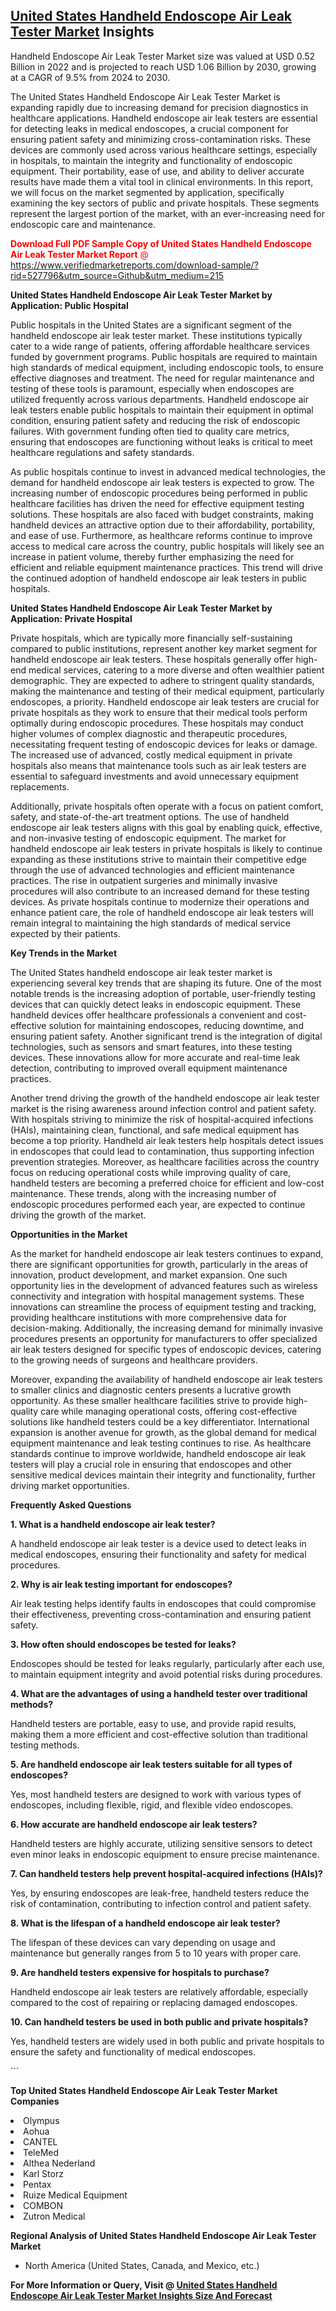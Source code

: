 <h2><a href="https://www.verifiedmarketreports.com/download-sample/?rid=527796&amp;utm_source=Github&amp;utm_medium=215" target="_blank">United States Handheld Endoscope Air Leak Tester Market</a> Insights</h2><p>Handheld Endoscope Air Leak Tester Market size was valued at USD 0.52 Billion in 2022 and is projected to reach USD 1.06 Billion by 2030, growing at a CAGR of 9.5% from 2024 to 2030.</p><p><p>The United States Handheld Endoscope Air Leak Tester Market is expanding rapidly due to increasing demand for precision diagnostics in healthcare applications. Handheld endoscope air leak testers are essential for detecting leaks in medical endoscopes, a crucial component for ensuring patient safety and minimizing cross-contamination risks. These devices are commonly used across various healthcare settings, especially in hospitals, to maintain the integrity and functionality of endoscopic equipment. Their portability, ease of use, and ability to deliver accurate results have made them a vital tool in clinical environments. In this report, we will focus on the market segmented by application, specifically examining the key sectors of public and private hospitals. These segments represent the largest portion of the market, with an ever-increasing need for endoscopic care and maintenance.</p><p><p><span class=""><span style="color: #ff0000;"><strong>Download Full PDF Sample Copy of United States Handheld Endoscope Air Leak Tester Market Report</strong> @ </span><a href="https://www.verifiedmarketreports.com/download-sample/?rid=527796&amp;utm_source=Github&amp;utm_medium=215" target="_blank">https://www.verifiedmarketreports.com/download-sample/?rid=527796&amp;utm_source=Github&amp;utm_medium=215</a></span></p></p><p><strong>United States Handheld Endoscope Air Leak Tester Market by Application: Public Hospital</strong></p><p>Public hospitals in the United States are a significant segment of the handheld endoscope air leak tester market. These institutions typically cater to a wide range of patients, offering affordable healthcare services funded by government programs. Public hospitals are required to maintain high standards of medical equipment, including endoscopic tools, to ensure effective diagnoses and treatment. The need for regular maintenance and testing of these tools is paramount, especially when endoscopes are utilized frequently across various departments. Handheld endoscope air leak testers enable public hospitals to maintain their equipment in optimal condition, ensuring patient safety and reducing the risk of endoscopic failures. With government funding often tied to quality care metrics, ensuring that endoscopes are functioning without leaks is critical to meet healthcare regulations and safety standards.</p><p>As public hospitals continue to invest in advanced medical technologies, the demand for handheld endoscope air leak testers is expected to grow. The increasing number of endoscopic procedures being performed in public healthcare facilities has driven the need for effective equipment testing solutions. These hospitals are also faced with budget constraints, making handheld devices an attractive option due to their affordability, portability, and ease of use. Furthermore, as healthcare reforms continue to improve access to medical care across the country, public hospitals will likely see an increase in patient volume, thereby further emphasizing the need for efficient and reliable equipment maintenance practices. This trend will drive the continued adoption of handheld endoscope air leak testers in public hospitals.</p><p><strong>United States Handheld Endoscope Air Leak Tester Market by Application: Private Hospital</strong></p><p>Private hospitals, which are typically more financially self-sustaining compared to public institutions, represent another key market segment for handheld endoscope air leak testers. These hospitals generally offer high-end medical services, catering to a more diverse and often wealthier patient demographic. They are expected to adhere to stringent quality standards, making the maintenance and testing of their medical equipment, particularly endoscopes, a priority. Handheld endoscope air leak testers are crucial for private hospitals as they work to ensure that their medical tools perform optimally during endoscopic procedures. These hospitals may conduct higher volumes of complex diagnostic and therapeutic procedures, necessitating frequent testing of endoscopic devices for leaks or damage. The increased use of advanced, costly medical equipment in private hospitals also means that maintenance tools such as air leak testers are essential to safeguard investments and avoid unnecessary equipment replacements.</p><p>Additionally, private hospitals often operate with a focus on patient comfort, safety, and state-of-the-art treatment options. The use of handheld endoscope air leak testers aligns with this goal by enabling quick, effective, and non-invasive testing of endoscopic equipment. The market for handheld endoscope air leak testers in private hospitals is likely to continue expanding as these institutions strive to maintain their competitive edge through the use of advanced technologies and efficient maintenance practices. The rise in outpatient surgeries and minimally invasive procedures will also contribute to an increased demand for these testing devices. As private hospitals continue to modernize their operations and enhance patient care, the role of handheld endoscope air leak testers will remain integral to maintaining the high standards of medical service expected by their patients.</p><p><strong>Key Trends in the Market</strong></p><p>The United States handheld endoscope air leak tester market is experiencing several key trends that are shaping its future. One of the most notable trends is the increasing adoption of portable, user-friendly testing devices that can quickly detect leaks in endoscopic equipment. These handheld devices offer healthcare professionals a convenient and cost-effective solution for maintaining endoscopes, reducing downtime, and ensuring patient safety. Another significant trend is the integration of digital technologies, such as sensors and smart features, into these testing devices. These innovations allow for more accurate and real-time leak detection, contributing to improved overall equipment maintenance practices.</p><p>Another trend driving the growth of the handheld endoscope air leak tester market is the rising awareness around infection control and patient safety. With hospitals striving to minimize the risk of hospital-acquired infections (HAIs), maintaining clean, functional, and safe medical equipment has become a top priority. Handheld air leak testers help hospitals detect issues in endoscopes that could lead to contamination, thus supporting infection prevention strategies. Moreover, as healthcare facilities across the country focus on reducing operational costs while improving quality of care, handheld testers are becoming a preferred choice for efficient and low-cost maintenance. These trends, along with the increasing number of endoscopic procedures performed each year, are expected to continue driving the growth of the market.</p><p><strong>Opportunities in the Market</strong></p><p>As the market for handheld endoscope air leak testers continues to expand, there are significant opportunities for growth, particularly in the areas of innovation, product development, and market expansion. One such opportunity lies in the development of advanced features such as wireless connectivity and integration with hospital management systems. These innovations can streamline the process of equipment testing and tracking, providing healthcare institutions with more comprehensive data for decision-making. Additionally, the increasing demand for minimally invasive procedures presents an opportunity for manufacturers to offer specialized air leak testers designed for specific types of endoscopic devices, catering to the growing needs of surgeons and healthcare providers.</p><p>Moreover, expanding the availability of handheld endoscope air leak testers to smaller clinics and diagnostic centers presents a lucrative growth opportunity. As these smaller healthcare facilities strive to provide high-quality care while managing operational costs, offering cost-effective solutions like handheld testers could be a key differentiator. International expansion is another avenue for growth, as the global demand for medical equipment maintenance and leak testing continues to rise. As healthcare standards continue to improve worldwide, handheld endoscope air leak testers will play a crucial role in ensuring that endoscopes and other sensitive medical devices maintain their integrity and functionality, further driving market opportunities.</p><p><strong>Frequently Asked Questions</strong></p><p><strong>1. What is a handheld endoscope air leak tester?</strong></p><p>A handheld endoscope air leak tester is a device used to detect leaks in medical endoscopes, ensuring their functionality and safety for medical procedures.</p><p><strong>2. Why is air leak testing important for endoscopes?</strong></p><p>Air leak testing helps identify faults in endoscopes that could compromise their effectiveness, preventing cross-contamination and ensuring patient safety.</p><p><strong>3. How often should endoscopes be tested for leaks?</strong></p><p>Endoscopes should be tested for leaks regularly, particularly after each use, to maintain equipment integrity and avoid potential risks during procedures.</p><p><strong>4. What are the advantages of using a handheld tester over traditional methods?</strong></p><p>Handheld testers are portable, easy to use, and provide rapid results, making them a more efficient and cost-effective solution than traditional testing methods.</p><p><strong>5. Are handheld endoscope air leak testers suitable for all types of endoscopes?</strong></p><p>Yes, most handheld testers are designed to work with various types of endoscopes, including flexible, rigid, and flexible video endoscopes.</p><p><strong>6. How accurate are handheld endoscope air leak testers?</strong></p><p>Handheld testers are highly accurate, utilizing sensitive sensors to detect even minor leaks in endoscopic equipment to ensure precise maintenance.</p><p><strong>7. Can handheld testers help prevent hospital-acquired infections (HAIs)?</strong></p><p>Yes, by ensuring endoscopes are leak-free, handheld testers reduce the risk of contamination, contributing to infection control and patient safety.</p><p><strong>8. What is the lifespan of a handheld endoscope air leak tester?</strong></p><p>The lifespan of these devices can vary depending on usage and maintenance but generally ranges from 5 to 10 years with proper care.</p><p><strong>9. Are handheld testers expensive for hospitals to purchase?</strong></p><p>Handheld endoscope air leak testers are relatively affordable, especially compared to the cost of repairing or replacing damaged endoscopes.</p><p><strong>10. Can handheld testers be used in both public and private hospitals?</strong></p><p>Yes, handheld testers are widely used in both public and private hospitals to ensure the safety and functionality of medical endoscopes.</p>```</p><p><strong>Top United States Handheld Endoscope Air Leak Tester Market Companies</strong></p><div data-test-id=""><p><li>Olympus</li><li> Aohua</li><li> CANTEL</li><li> TeleMed</li><li> Althea Nederland</li><li> Karl Storz</li><li> Pentax</li><li> Ruize Medical Equipment</li><li> COMBON</li><li> Zutron Medical</li></p><div><strong>Regional Analysis of&nbsp;United States Handheld Endoscope Air Leak Tester Market</strong></div><ul><li dir="ltr"><p dir="ltr">North America&nbsp;(United States, Canada, and Mexico, etc.)</p></li></ul><p><strong>For More Information or Query, Visit @&nbsp;</strong><strong><a href="https://www.verifiedmarketreports.com/product/handheld-endoscope-air-leak-tester-market/?utm_source=Github&amp;utm_medium=215" target="_blank">United States Handheld Endoscope Air Leak Tester Market Insights Size And Forecast</a></strong></p></div>
